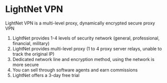 # LightNet VPN

LightNet VPN is a multi-level proxy, dynamically encrypted secure proxy VPN

1. LightNet provides 1-4 levels of security network (general, professional, financial, military)
2. LightNet provides multi-level proxy (1 to 4 proxy server relays, unable to track the original IP)
3. Dedicated network line and encryption method, using the network is more secure
4. You can sell through software agents and earn commissions
5. LightNet offers a 3-day free trial
